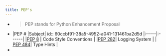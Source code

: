 ```yaml
---
title: PEP's
---
```


-
  > PEP stands for Python Enhancement Proposal
-
  |PEP # |Subject|
  id:: 60ccbf91-38a5-4952-a041-131461ba2d5d
  |:-----|:------|
  |[PEP 8](https://www.python.org/dev/peps/pep-0008/) | Code Style Conventions |
  |[PEP 282](https://www.python.org/dev/peps/pep-0282/)| Logging System |
  | [PEP 484](https://www.python.org/dev/peps/pep-0484/)| Type Hints |
-
